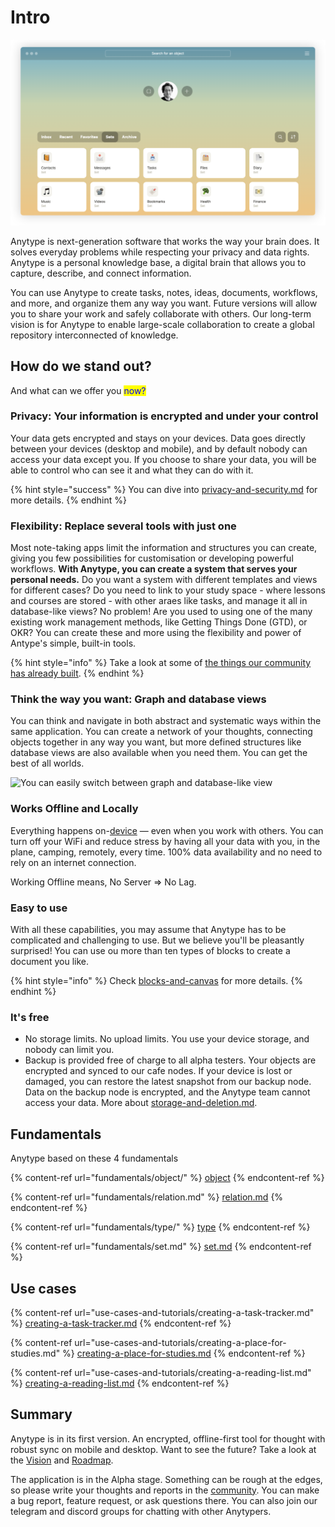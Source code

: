 # Intro

![Home page](<.gitbook/assets/Screenshot 2021-11-05 at 18.45.31.png>)

Anytype is next-generation software that works the way your brain does. It solves everyday problems while respecting your privacy and data rights. Anytype is a personal knowledge base, a digital brain that allows you to capture, describe, and connect information.

You can use Anytype to create tasks, notes, ideas, documents, workflows, and more, and organize them any way you want. Future versions will allow you to share your work and safely collaborate with others. Our long-term vision is for Anytype to enable large-scale collaboration to create a global repository interconnected of knowledge.

## How do we stand out?

And what can we offer you <mark style="background-color:blue;"><mark style="color:blue;">n<mark style="color:blue;"></mark><mark style="background-color:purple;"><mark style="background-color:blue;"><mark style="color:blue;">o<mark style="color:blue;"><mark style="background-color:blue;"></mark><mark style="background-color:green;"><mark style="background-color:purple;"><mark style="background-color:blue;"><mark style="color:blue;">w?<mark style="color:blue;"><mark style="background-color:blue;"><mark style="background-color:purple;"></mark>

### Privacy: Your information is encrypted and under your control

Your data gets encrypted and stays on your devices. Data goes directly between your devices (desktop and mobile), and by default nobody can access your data except you. If you choose to share your data, you will be able to control who can see it and what they can do with it.

{% hint style="success" %}
You can dive into [privacy-and-security.md](features/privacy-and-security.md "mention") for more details.
{% endhint %}

### Flexibility: Replace several tools with just one

Most note-taking apps limit the information and structures you can create, giving you few possibilities for customisation or developing powerful workflows. **With Anytype, you can create a system that serves your personal needs.** Do you want a system with different templates and views for different cases? Do you need to link to your study space - where lessons and courses are stored - with other araes like tasks, and manage it all in database-like views? No problem! Are you used to using one of the many existing work management methods, like Getting Things Done (GTD), or OKR? You can create these and more using the flexibility and power of Antype's simple, built-in tools.

{% hint style="info" %}
Take a look at some of [the things our community has already built](https://community.anytype.io/c/general-discussion/showcase/13).
{% endhint %}

### Think the way you want: Graph and database views

You can think and navigate in both abstract and systematic ways within the same application. You can create a network of your thoughts, connecting objects together in any way you want, but more defined structures like database views are also available when you need them. You can get the best of all worlds.

![You can easily switch between graph and database-like view](<.gitbook/assets/test (1) (1).gif>)

### Works Offline and Locally

Everything happens on-[device](https://ipfs.io/ipfs/QmR7GSQM93Cx5eAg6a6yRzNde1FQv7uL6X1o4k7zrJa3LX/ipfs.draft3.pdf) — even when you work with others. You can turn off your WiFi and reduce stress by having all your data with you, in the plane, camping, remotely, every time. 100% data availability and no need to rely on an internet connection.

Working Offline means, No Server => No Lag.

### Easy to use

With all these capabilities, you may assume that Anytype has to be complicated and challenging to use. But we believe you'll be pleasantly surprised! You can use ou more than ten types of blocks to create a document you like.

{% hint style="info" %}
Check [blocks-and-canvas](fundamentals/object/blocks-and-canvas/ "mention") for more details.
{% endhint %}

### It's free

* No storage limits. No upload limits. You use your device storage, and nobody can limit you.
* Backup is provided free of charge to all alpha testers. Your objects are encrypted and synced to our cafe nodes. If your device is lost or damaged, you can restore the latest snapshot from our backup node. Data on the backup node is encrypted, and the Anytype team cannot access your data. More about [storage-and-deletion.md](features/storage-and-deletion.md "mention").

#### &#x20;<a href="start" id="start"></a>

## Fundamentals

Anytype based on these 4 fundamentals

{% content-ref url="fundamentals/object/" %}
[object](fundamentals/object/)
{% endcontent-ref %}

{% content-ref url="fundamentals/relation.md" %}
[relation.md](fundamentals/relation.md)
{% endcontent-ref %}

{% content-ref url="fundamentals/type/" %}
[type](fundamentals/type/)
{% endcontent-ref %}

{% content-ref url="fundamentals/set.md" %}
[set.md](fundamentals/set.md)
{% endcontent-ref %}

## Use cases

{% content-ref url="use-cases-and-tutorials/creating-a-task-tracker.md" %}
[creating-a-task-tracker.md](use-cases-and-tutorials/creating-a-task-tracker.md)
{% endcontent-ref %}

{% content-ref url="use-cases-and-tutorials/creating-a-place-for-studies.md" %}
[creating-a-place-for-studies.md](use-cases-and-tutorials/creating-a-place-for-studies.md)
{% endcontent-ref %}

{% content-ref url="use-cases-and-tutorials/creating-a-reading-list.md" %}
[creating-a-reading-list.md](use-cases-and-tutorials/creating-a-reading-list.md)
{% endcontent-ref %}

## Summary

Anytype is in its first version. An encrypted, offline-first tool for thought with robust sync on mobile and desktop. Want to see the future? Take a look at the [Vision](https://vision.anytype.io) and [Roadmap](https://community.anytype.io/t/release-plan-a-general-roadmap/1283).

The application is in the Alpha stage. Something can be rough at the edges, so please write your thoughts and reports in the [community](https://community.anytype.io). You can make a bug report, feature request, or ask questions there. You can also join our telegram and discord groups for chatting with other Anytypers.
